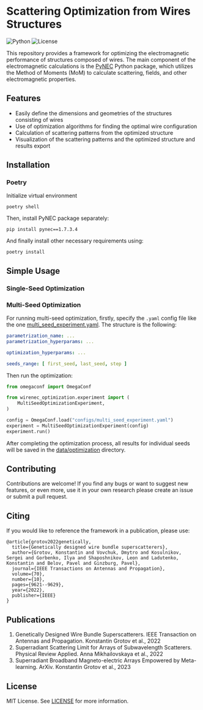 # Scattering Optimization from Wires Structures

![Python](https://img.shields.io/badge/Python-3.11%2B-blue.svg)
![License](https://img.shields.io/badge/License-MIT-green.svg)

This repository provides a framework for optimizing the electromagnetic performance of structures composed of wires. The
main component of the electromagnetic calculations is the [PyNEC](https://github.com/tmolteno/python-necpp) Python
package, which utilizes the Method of Moments (MoM) to calculate scattering, fields, and other electromagnetic
properties.

## Features

- Easily define the dimensions and geometries of the structures consisting of wires
- Use of optimization algorithms for finding the optimal wire configuration
- Calculation of scattering patterns from the optimized structure
- Visualization of the scattering patterns and the optimized structure and results export

## Installation

### Poetry

Initialize virtual environment

```shell
poetry shell
```

Then, install PyNEC package separately:

```shell
pip install pynec==1.7.3.4
```

And finally install other necessary requirements using:

```shell
poetry install
```

## Simple Usage

### Single-Seed Optimization

### Multi-Seed Optimization

For running multi-seed optimization, firstly, specify the `.yaml` config file like the
one [multi_seed_experiment.yaml](wirenec_optimization%2Fconfigs%2Fmulti_seed_experiment.yaml). The structure is the
following:

```yaml
parametrization_name: ...
parametrization_hyperparams: ...

optimization_hyperparams: ...

seeds_range: [ first_seed, last_seed, step ]
```

Then run the optimization:

```python
from omegaconf import OmegaConf

from wirenec_optimization.experiment import (
    MultiSeedOptimizationExperiment,
)

config = OmegaConf.load("configs/multi_seed_experiment.yaml")
experiment = MultiSeedOptimizationExperiment(config)
experiment.run()
```

After completing the optimization process, all results for individual seeds will be saved in
the [data/optimization](wirenec_optimization%2Fdata%2Foptimization) directory.

## Contributing

Contributions are welcome! If you find any bugs or want to suggest new features, or even more, use it in your own
research please create an issue or submit a pull request.

## Citing

If you would like to reference the framework in a publication, please use:

```
@article{grotov2022genetically,
  title={Genetically designed wire bundle superscatterers},
  author={Grotov, Konstantin and Vovchuk, Dmytro and Kosulnikov, Sergei and Gorbenko, Ilya and Shaposhnikov, Leon and Ladutenko, Konstantin and Belov, Pavel and Ginzburg, Pavel},
  journal={IEEE Transactions on Antennas and Propagation},
  volume={70},
  number={10},
  pages={9621--9629},
  year={2022},
  publisher={IEEE}
}
```

## Publications

1. Genetically Designed Wire Bundle Superscatterers. IEEE Transaction on Antennas and Propagation. Konstantin Grotov et
   al., 2022
2. Superradiant Scattering Limit for Arrays of Subwavelength Scatterers. Physical Review Applied. Anna Mikhailovskaya et
   al., 2022
3. Superradiant Broadband Magneto-electric Arrays Empowered by Meta-learning. ArXiv. Konstantin Grotov et al., 2023

## License

MIT License. See [LICENSE](https://github.com/yourusername/sos-wires/blob/main/LICENSE) for more information.